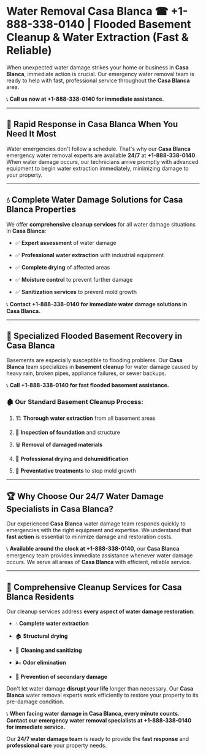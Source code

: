 # Water Removal Casa Blanca ☎ +1-888-338-0140 | Flooded Basement Cleanup & Water Extraction (Fast & Reliable)

When unexpected water damage strikes your home or business in **Casa Blanca**, immediate action is crucial. Our emergency water removal team is ready to help with fast, professional service throughout the **Casa Blanca** area. 

📞 **Call us now at +1-888-338-0140 for immediate assistance.**
---
## 🚀 Rapid Response in Casa Blanca When You Need It Most
Water emergencies don't follow a schedule. That's why our **Casa Blanca** emergency water removal experts are available **24/7** at **+1-888-338-0140**. When water damage occurs, our technicians arrive promptly with advanced equipment to begin water extraction immediately, minimizing damage to your property.
---
## 💧 Complete Water Damage Solutions for Casa Blanca Properties
We offer **comprehensive cleanup services** for all water damage situations in **Casa Blanca**:
- ✅ **Expert assessment** of water damage  
- ✅ **Professional water extraction** with industrial equipment  
- ✅ **Complete drying** of affected areas  
- ✅ **Moisture control** to prevent further damage  
- ✅ **Sanitization services** to prevent mold growth  
📞 **Contact +1-888-338-0140 for immediate water damage solutions in Casa Blanca.**
---
## 🌊 Specialized Flooded Basement Recovery in Casa Blanca
Basements are especially susceptible to flooding problems. Our **Casa Blanca** team specializes in **basement cleanup** for water damage caused by heavy rain, broken pipes, appliance failures, or sewer backups. 
📞 **Call +1-888-338-0140 for fast flooded basement assistance.**
### 🏚️ Our Standard Basement Cleanup Process:
1. 🏗️ **Thorough water extraction** from all basement areas  
2. 🔎 **Inspection of foundation** and structure  
3. 🗑️ **Removal of damaged materials**  
4. 💨 **Professional drying and dehumidification**  
5. 🚫 **Preventative treatments** to stop mold growth  
---
## 🏆 Why Choose Our 24/7 Water Damage Specialists in Casa Blanca?
Our experienced **Casa Blanca** water damage team responds quickly to emergencies with the right equipment and expertise. We understand that **fast action** is essential to minimize damage and restoration costs.
📞 **Available around the clock at +1-888-338-0140**, our **Casa Blanca** emergency team provides immediate assistance whenever water damage occurs. We serve all areas of **Casa Blanca** with efficient, reliable service.
---
## 🧹 Comprehensive Cleanup Services for Casa Blanca Residents
Our cleanup services address **every aspect of water damage restoration**:
- 💧 **Complete water extraction**  
- 🏠 **Structural drying**  
- 🧼 **Cleaning and sanitizing**  
- 🌬️ **Odor elimination**  
- 🚫 **Prevention of secondary damage**  
Don't let water damage **disrupt your life** longer than necessary. Our **Casa Blanca** water removal experts work efficiently to restore your property to its pre-damage condition.
📞 **When facing water damage in Casa Blanca, every minute counts. Contact our emergency water removal specialists at +1-888-338-0140 for immediate service.**
Our **24/7 water damage team** is ready to provide the **fast response** and **professional care** your property needs.
